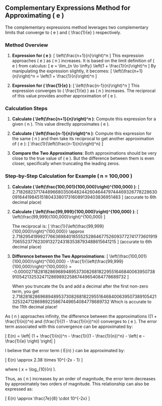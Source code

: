 ## Complementary Expressions Method for Approximating \( e \)

The complementary expressions method leverages two complementary limits that converge to \( e \) and \( \frac{1}{e} \) respectively. 

### Method Overview

1. **Expression for \( e \)**:
   \[
   \left(\frac{n+1}{n}\right)^n
   \]
   This expression approaches \( e \) as \( n \) increases. It is based on the limit definition of \( e \) from calculus:
   \[
   e = \lim_{n \to \infty} \left(1 + \frac{1}{n}\right)^n
   \]
   By manipulating the expression slightly, it becomes:
   \[
   \left(\frac{n+1}{n}\right)^n = \left(1 + \frac{1}{n}\right)^n
   \]

2. **Expression for \( \frac{1}{e} \)**:
   \[
   \left(\frac{n-1}{n}\right)^n
   \]
   This expression converges to \( \frac{1}{e} \) as \( n \) increases. The reciprocal of this value provides another approximation of \( e \).

### Calculation Steps

1. **Calculate \( \left(\frac{n+1}{n}\right)^n \)**:
   Compute this expression for a given \( n \). This value directly approximates \( e \).

2. **Calculate \( \left(\frac{n-1}{n}\right)^n \)**:
   Compute this expression for the same \( n \) and then take its reciprocal to get another approximation of \( e \):
   \[
   \frac{1}{\left(\frac{n-1}{n}\right)^n}
   \]

3. **Compare the Two Approximations**:
   Both approximations should be very close to the true value of \( e \). But the difference between them is even closer, specifically when truncating the leading zeros.

### Step-by-Step Calculation for Example \( n = 100,000 \)

1. **Calculate \( \left(\frac{100,001}{100,000}\right)^{100,000} \)**:
   \[
   2.718268237174489668035064824426046447974446932677822863009164419845151804338017316089139403836951483
   \]
   (accurate to 6th decimal place)

2. **Calculate \( \left(\frac{99,999}{100,000}\right)^{100,000} \)**:
   \[
   \left(\frac{99,999}{100,000}\right)^{100,000}
   \]
   
   The reciprocal is:
   \[
   \frac{1}{\left(\frac{99,999}{100,000}\right)^{100,000}} \approx 2.718295419992776636984018555252864677526093772741773601919706552377623091327243183538793488615641215
   \]
   (accurate to 6th decimal place)

3. **Difference between the Two Approximations**:
   \[
   \left(\frac{100,001}{100,000}\right)^{100,000} - \frac{1}{\left(\frac{99,999}{100,000}\right)^{100,000}} = -0.000027182818286968948953730826818229551646840063950738910542132532471286989225867449654084778689732
   \]

   When you truncate the 0s and add a decimal after the first non-zero term, you get 2.7182818286968948953730826818229551646840063950738910542132532471286989225867449654084778689732
   Which is accurate to the 11th decimal place!

As \( n \) approaches infinity, the difference between the approximations \((1 + \frac{1}{n})^n\) and \(\frac{1}{(1 - \frac{1}{n})^n}\) converges to \( e \). The error term associated with this convergence can be approximated by:

\[
E(n) = \left| (1 + \frac{1}{n})^n - \frac{1}{(1 - \frac{1}{n})^n} - \left( e - \frac{1}{e} \right) \right|
\]

I believe that the error term \( E(n) \) can be approximated by:

\[
E(n) \approx 2.38 \times 10^{-2x - 1}
\]

where \( x = \log_{10}(n) \).

Thus, as \( n \) increases by an order of magnitude, the error term decreases by approximately two orders of magnitude. This relationship can also be expressed as:

\[
E(n) \approx \frac{7e}{8} \cdot 10^{-2x}
\]


